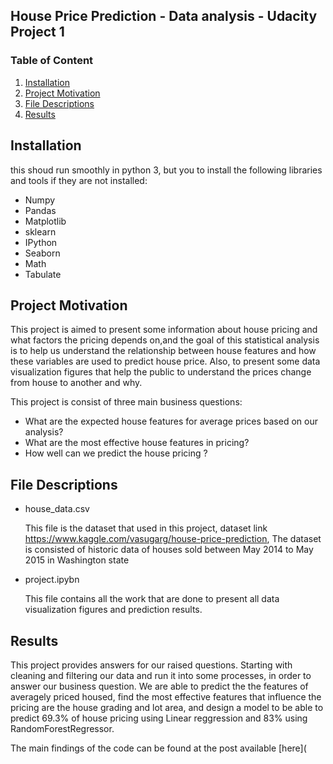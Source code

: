 ## House Price Prediction - Data analysis - Udacity Project 1

### Table of Content
1. [Installation](#installation)
2. [Project Motivation](#motivation)
3. [File Descriptions](#files)
4. [Results](#results)

## Installation <a name="installation"></a>

this shoud run smoothly in python 3, but you to install the following libraries and tools if they are not installed:
* Numpy
* Pandas
* Matplotlib
* sklearn
* IPython
* Seaborn
* Math
* Tabulate

## Project Motivation<a name="motivation"></a>

This project is aimed to present some information about house pricing and what factors the pricing depends on,and the goal of this statistical analysis is to help us understand the relationship between house features and how these variables are used to predict house price. Also, to present some data visualization figures that help the public to understand the prices change from house to another and why.

This project is consist of three main business questions:
* What are the expected house features for average prices based on our analysis?
* What are the most effective house features in pricing?
* How well can we predict the house pricing ?

## File Descriptions <a name="files"></a>
  
* house_data.csv

  This file is the dataset that used in this project, dataset link https://www.kaggle.com/vasugarg/house-price-prediction, The dataset is consisted of historic data of houses     sold between May 2014 to May 2015 in Washington state
* project.ipybn

  This file contains all the work that are done to present all data visualization figures and prediction results.
  
  
## Results<a name="results"></a>

This project provides answers for our raised questions. Starting with cleaning and filtering our data and run it into some processes, in order to answer our business question. We are able to predict the the features of averagely priced housed, find the most effective features that influence the pricing are the house grading and lot area, and design a model to be able to predict 69.3% of house pricing using Linear reggression and 83% using RandomForestRegressor.

The main findings of the code can be found at the post available [here](






